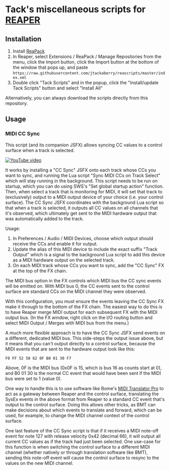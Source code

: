 # Tack's miscellaneous scripts for [REAPER](http://reaper.fm/)

## Installation

1. Install [ReaPack](http://reapack.com/)
2. In Reaper, select Extensions / ReaPack / Manage Repositories from the menu, click the Import
   button, click the Import button at the bottom of the window that pops up, and paste
   `https://raw.githubusercontent.com/jtackaberry/reascripts/master/index.xml`
3. Double click "Tack Scripts" and in the popup, click the "Install/update Tack Scripts" button and
   select "Install All"

Alternatively, you can always download the scripts directly from this repository.


## Usage

### MIDI CC Sync

This script (and its companion JSFX) allows syncing CC values to a control surface when a track is
selected.

[![YouTube video](https://i.ytimg.com/vi/ZO6eQt6L1KI/hqdefault.jpg)](https://www.youtube.com/watch?v=ZO6eQt6L1KI) 

It works by installing a "CC Sync" JSFX onto each track whose CCs you want to sync, and running the
Lua script "Sync MIDI CCs on Track Select" which will stay running in the background.  This script
needs to be run on startup, which you can do using SWS's "Set global startup action" function.
Then, when select a track that is monitoring for MIDI, it will set that track to (exclusively)
output to a MIDI output device of your choice (i.e. your control surface).  The CC Sync JSFX
coordinates with the background Lua script so that when a track is selected, it outputs all CC
values on all channels that it's observed, which ultimately get sent to the MIDI hardware output
that was automatically added to the track.


Usage:

1. In Preferences / Audio / MIDI Devices, choose which output should receive the CCs and enable it
   for output.
2. Update the alias of this MIDI device to include the exact suffix "Track Output" which is a signal
   to the background Lua script to add this device as a MIDI hardware output on the selected track.
3. On each MIDI track whose CCs you want to sync, add the "CC Sync" FX at the top of the FX chain.


The MIDI bus option in the FX controls which MIDI bus the CC sync events will be emitted on.  With
MIDI bus 0, the CC events sent to the control surface are standard CCs on the MIDI channel they were
observed.

With this configuration, you must ensure the events leaving the CC Sync FX make it through to the
bottom of the FX chain.  The easiest way to do this is to have Reaper merge MIDI output for each
subsequent FX with the MIDI output bus.  (In the FX window, right click on the I/O routing button
and select MIDI Output / Merges with MIDI bus from the menu.)

A *much* more flexible approach is to have the CC Sync JSFX send events on a different, dedicated
MIDI bus.  This side-steps the output issue above, but it means that you can't output directly
to a control surface, because the MIDI events that are sent to the hardware output look like this:

```
F0 FF 52 50 62 0F B0 01 30 F7
```

Above, 0F is the MIDI bus (0x0F is 15, which is bus 16 as counts start at 0), and B0 01 30 is the
normal CC event that would have been sent if the MIDI bus were set to 1 (value 0).

One way to handle this is to use software like Bome's [MIDI Translator
Pro](https://www.bome.com/products/miditranslator/) to act as a gateway between Reaper and the
control surface, translating the SysEx events in the above format from Reaper to a standard CC event
that's output to the control surface.  Doing this allows other tricks, as BMT can make decisions
about which events to translate and forward, which can be used, for example, to change the MIDI
channel context of the control surface.


One last feature of the CC Sync script is that if it receives a MIDI note-off event for note 127
with release velocity 0x42 (decimal 66), it will output all current CC values as if the track
had just been selected.  One use-case for this function is when switching the control surface
to a different MIDI channel (whether natively or through translation software like BMT), sending
this note-off event will cause the control surface to resync to the values on the new MIDI
channel.

